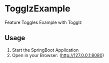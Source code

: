 # TogglzExample
Feature Toggles Example with Togglz

## Usage
1. Start the SpringBoot Application
2. Open in your Browser: (http://127.0.0.1:8080)
